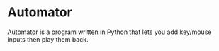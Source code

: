 # Automator
 Automator is a program written in Python that lets you add key/mouse inputs then play them back.
